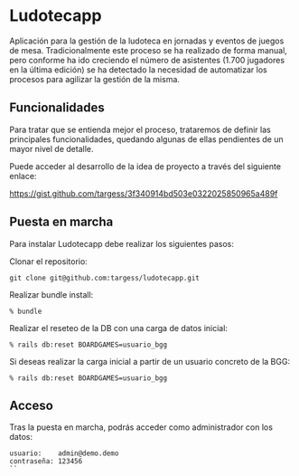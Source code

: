 # Ludotecapp
Aplicación para la gestión de la ludoteca en jornadas y eventos de juegos de mesa.
Tradicionalmente este proceso se ha realizado de forma manual, pero conforme ha ido creciendo el número de asistentes (1.700 jugadores en la última edición) se ha detectado la necesidad de automatizar los procesos para agilizar la gestión de la misma.

## Funcionalidades
Para tratar que se entienda mejor el proceso, trataremos de definir las principales funcionalidades, quedando algunas de ellas pendientes de un mayor nivel de detalle.

Puede acceder al desarrollo de la idea de proyecto a través del siguiente enlace:

https://gist.github.com/targess/3f340914bd503e0322025850965a489f

## Puesta en marcha
Para instalar Ludotecapp debe realizar los siguientes pasos:

Clonar el repositorio:
```
git clone git@github.com:targess/ludotecapp.git
```

Realizar bundle install:
```
% bundle
```

Realizar el reseteo de la DB con una carga de datos inicial:
```
% rails db:reset BOARDGAMES=usuario_bgg
```

Si deseas realizar la carga inicial a partir de un usuario concreto de la BGG:
```
% rails db:reset BOARDGAMES=usuario_bgg
```

## Acceso
Tras la puesta en marcha, podrás acceder como administrador con los datos:

```
usuario:    admin@demo.demo
contraseña: 123456
``
